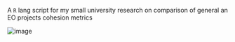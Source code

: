 A `R` lang script for my small university research on comparison of general an EO projects cohesion metrics

![image](https://user-images.githubusercontent.com/47713503/167397749-b0c608bf-8614-4d32-a78f-82f24e544b61.png)
